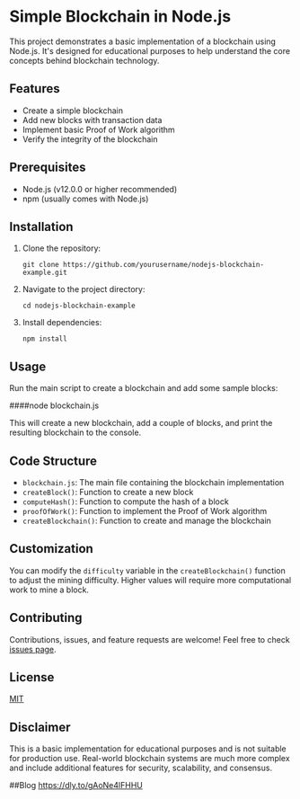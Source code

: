 # Simple Blockchain in Node.js

This project demonstrates a basic implementation of a blockchain using Node.js. It's designed for educational purposes to help understand the core concepts behind blockchain technology.

## Features

- Create a simple blockchain
- Add new blocks with transaction data
- Implement basic Proof of Work algorithm
- Verify the integrity of the blockchain

## Prerequisites

- Node.js (v12.0.0 or higher recommended)
- npm (usually comes with Node.js)

## Installation

1. Clone the repository:
   ```
   git clone https://github.com/yourusername/nodejs-blockchain-example.git
   ```

2. Navigate to the project directory:
   ```
   cd nodejs-blockchain-example
   ```

3. Install dependencies:
   ```
   npm install
   ```

## Usage

Run the main script to create a blockchain and add some sample blocks:




####node blockchain.js


This will create a new blockchain, add a couple of blocks, and print the resulting blockchain to the console.

## Code Structure

- `blockchain.js`: The main file containing the blockchain implementation
- `createBlock()`: Function to create a new block
- `computeHash()`: Function to compute the hash of a block
- `proofOfWork()`: Function to implement the Proof of Work algorithm
- `createBlockchain()`: Function to create and manage the blockchain

## Customization

You can modify the `difficulty` variable in the `createBlockchain()` function to adjust the mining difficulty. Higher values will require more computational work to mine a block.

## Contributing

Contributions, issues, and feature requests are welcome! Feel free to check [issues page](https://github.com/yourusername/nodejs-blockchain-example/issues).

## License

[MIT](https://choosealicense.com/licenses/mit/)

## Disclaimer

This is a basic implementation for educational purposes and is not suitable for production use. Real-world blockchain systems are much more complex and include additional features for security, scalability, and consensus.

##Blog
https://dly.to/gAoNe4lFHHU
